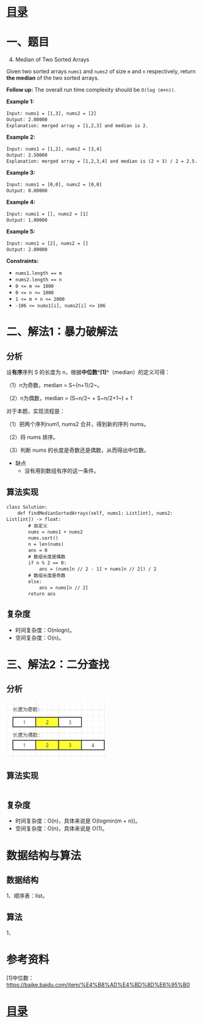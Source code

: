 # [目录](../README.md) 

# 一、题目
4. Median of Two Sorted Arrays

Given two sorted arrays `nums1` and `nums2` of size `m` and `n` respectively, return **the median** of the two sorted arrays.

**Follow up:** The overall run time complexity should be `O(log (m+n))`.

**Example 1:**

```
Input: nums1 = [1,3], nums2 = [2]
Output: 2.00000
Explanation: merged array = [1,2,3] and median is 2.
```

**Example 2:**

```
Input: nums1 = [1,2], nums2 = [3,4]
Output: 2.50000
Explanation: merged array = [1,2,3,4] and median is (2 + 3) / 2 = 2.5.
```

**Example 3:**

```
Input: nums1 = [0,0], nums2 = [0,0]
Output: 0.00000
```

**Example 4:**

```
Input: nums1 = [], nums2 = [1]
Output: 1.00000
```

**Example 5:**

```
Input: nums1 = [2], nums2 = []
Output: 2.00000
```

**Constraints:**

- `nums1.length == m`
- `nums2.length == n`
- `0 <= m <= 1000`
- `0 <= n <= 1000`
- `1 <= m + n <= 2000`
- `-106 <= nums1[i], nums2[i] <= 106`


# 二、解法1：暴力破解法

## 分析

设**有序**序列 S 的长度为 n，根据**中位数^[1]^**（median）的定义可得：

（1）n为奇数，median = S~(n+1)/2~。

（2）n为偶数，median = (S~n/2~ + S~n/2+1~) + 1

对于本题，实现流程是：

（1）把两个序列num1, nums2 合并，得到新的序列 nums。

（2）将 nums 排序。

（3）判断 nums 的长度是奇数还是偶数，从而得出中位数。

- 缺点
  - 没有用到数组有序的这一条件。

## 算法实现

```
class Solution:
    def findMedianSortedArrays(self, nums1: List[int], nums2: List[int]) -> float:
        # 自定义
        nums = nums1 + nums2
        nums.sort()
        n = len(nums)
        ans = 0
        # 数组长度是偶数
        if n % 2 == 0:
            ans = (nums[n // 2 - 1] + nums[n // 2]) / 2
        # 数组长度是奇数
        else:
            ans = nums[n // 2]
        return ans
```

## 复杂度

- 时间复杂度：O(nlogn)​。
- 空间复杂度：O(n)。

# 三、解法2：二分查找

## 分析

![](images/4_01.png)

## 算法实现

```

```

## 复杂度

- 时间复杂度：O(n)​，具体来说是 O(logmin(m + n))。
- 空间复杂度：O(n)，具体来说是 O(1)。

# 数据结构与算法

## 数据结构

1、顺序表：list。

## 算法

1、

# 参考资料

[1]中位数：https://baike.baidu.com/item/%E4%B8%AD%E4%BD%8D%E6%95%B0

# [目录](../README.md) 



   



